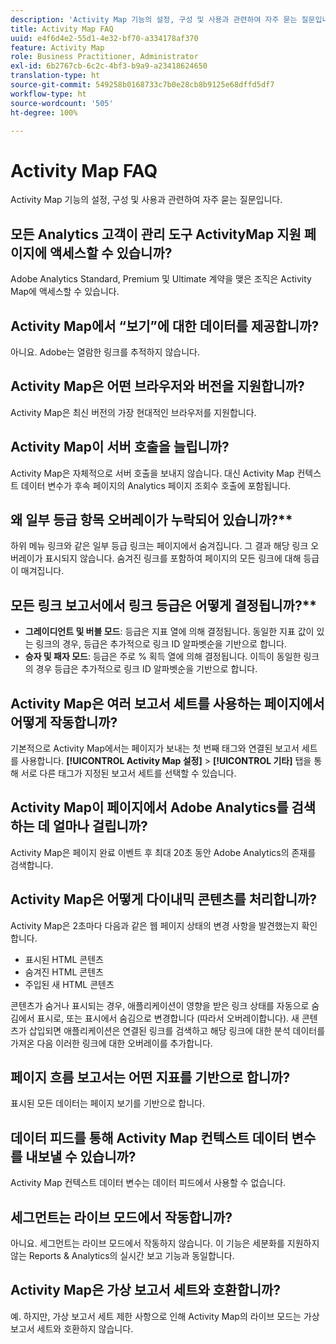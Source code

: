 ```yaml
---
description: 'Activity Map 기능의 설정, 구성 및 사용과 관련하여 자주 묻는 질문입니다. '
title: Activity Map FAQ
uuid: e4f6d4e2-55d1-4e32-bf70-a334178af370
feature: Activity Map
role: Business Practitioner, Administrator
exl-id: 6b2767cb-6c2c-4bf3-b9a9-a23418624650
translation-type: ht
source-git-commit: 549258b0168733c7b0e28cb8b9125e68dffd5df7
workflow-type: ht
source-wordcount: '505'
ht-degree: 100%

---
```


# Activity Map FAQ

Activity Map 기능의 설정, 구성 및 사용과 관련하여 자주 묻는 질문입니다. 

## 모든 Analytics 고객이 관리 도구 ActivityMap 지원 페이지에 액세스할 수 있습니까?

Adobe Analytics Standard, Premium 및 Ultimate 계약을 맺은 조직은 Activity Map에 액세스할 수 있습니다.

## Activity Map에서 “보기”에 대한 데이터를 제공합니까?

아니요. Adobe는 열람한 링크를 추적하지 않습니다.

## Activity Map은 어떤 브라우저와 버전을 지원합니까?

Activity Map은 최신 버전의 가장 현대적인 브라우저를 지원합니다.

## Activity Map이 서버 호출을 늘립니까?

Activity Map은 자체적으로 서버 호출을 보내지 않습니다. 대신 Activity Map 컨텍스트 데이터 변수가 후속 페이지의 Analytics 페이지 조회수 호출에 포함됩니다.

## 왜 일부 등급 항목 오버레이가 누락되어 있습니까?**

하위 메뉴 링크와 같은 일부 등급 링크는 페이지에서 숨겨집니다. 그 결과 해당 링크 오버레이가 표시되지 않습니다. 숨겨진 링크를 포함하여 페이지의 모든 링크에 대해 등급이 매겨집니다.

## 모든 링크 보고서에서 링크 등급은 어떻게 결정됩니까?**

* **그레이디언트 및 버블 모드**: 등급은 지표 열에 의해 결정됩니다. 동일한 지표 값이 있는 링크의 경우, 등급은 추가적으로 링크 ID 알파벳순을 기반으로 합니다.
* **승자 및 패자 모드**: 등급은 주로 % 획득 열에 의해 결정됩니다. 이득이 동일한 링크의 경우 등급은 추가적으로 링크 ID 알파벳순을 기반으로 합니다.

## Activity Map은 여러 보고서 세트를 사용하는 페이지에서 어떻게 작동합니까?

기본적으로 Activity Map에서는 페이지가 보내는 첫 번째 태그와 연결된 보고서 세트를 사용합니다. **[!UICONTROL Activity Map 설정]** > **[!UICONTROL 기타]** 탭을 통해 서로 다른 태그가 지정된 보고서 세트를 선택할 수 있습니다.

## Activity Map이 페이지에서 Adobe Analytics를 검색하는 데 얼마나 걸립니까?

Activity Map은 페이지 완료 이벤트 후 최대 20초 동안 Adobe Analytics의 존재를 검색합니다.

## Activity Map은 어떻게 다이내믹 콘텐츠를 처리합니까?

Activity Map은 2초마다 다음과 같은 웹 페이지 상태의 변경 사항을 발견했는지 확인합니다.

* 표시된 HTML 콘텐츠
* 숨겨진 HTML 콘텐츠
* 주입된 새 HTML 콘텐츠

콘텐츠가 숨거나 표시되는 경우, 애플리케이션이 영향을 받은 링크 상태를 자동으로 숨김에서 표시로, 또는 표시에서 숨김으로 변경합니다 (따라서 오버레이합니다). 새 콘텐츠가 삽입되면 애플리케이션은 연결된 링크를 검색하고 해당 링크에 대한 분석 데이터를 가져온 다음 이러한 링크에 대한 오버레이를 추가합니다.

## 페이지 흐름 보고서는 어떤 지표를 기반으로 합니까?

표시된 모든 데이터는 페이지 보기를 기반으로 합니다.

## 데이터 피드를 통해 Activity Map 컨텍스트 데이터 변수를 내보낼 수 있습니까?

Activity Map 컨텍스트 데이터 변수는 데이터 피드에서 사용할 수 없습니다.

## 세그먼트는 라이브 모드에서 작동합니까?

아니요. 세그먼트는 라이브 모드에서 작동하지 않습니다. 이 기능은 세분화를 지원하지 않는 Reports &amp; Analytics의 실시간 보고 기능과 동일합니다.

## Activity Map은 가상 보고서 세트와 호환합니까?

예. 하지만, 가상 보고서 세트 제한 사항으로 인해 Activity Map의 라이브 모드는 가상 보고서 세트와 호환하지 않습니다.
